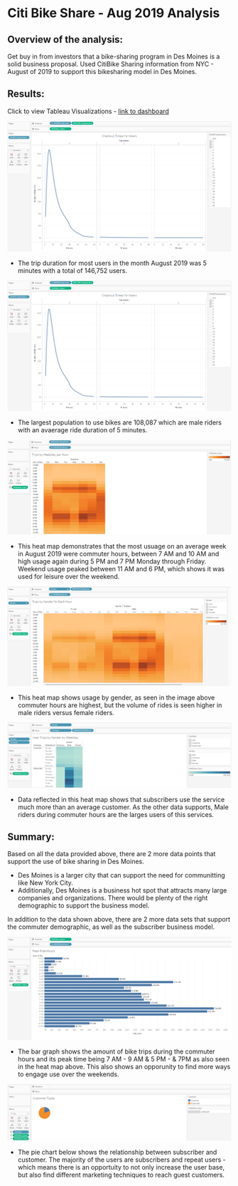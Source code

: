 # Citi Bike Share - Aug 2019 Analysis

## Overview of the analysis: 

Get buy in from investors that a bike-sharing program in Des Moines is a solid business proposal.  Used CitiBike Sharing information from NYC - August of 2019 to support this bikesharing model in Des Moines.

## Results: 

Click to view Tableau Visualizations - [link to dashboard](https://public.tableau.com/app/profile/gilda.juarez/viz/Citi_Bike_Trip_Visualization_Analysis/Story1)

![checkout_times.png](Images/checkout_times.png)
* The trip duration for most users in the month August 2019 was 5 minutes with a total of 146,752 users.

![checkout_times_for_users.png](Images/checkout_times.png)
* The largest population to use bikes are 108,087 which are male riders with an avaerage ride duration of 5 minutes.

![trips_by_weekday_per_hour.png](Images/trips_by_weekday_per_hour.png)
* This heat map demonstrates that the most usuage on an average week in August 2019 were commuter hours, between 7 AM and 10 AM and high usage again during 5 PM and 7 PM Monday through Friday.  Weekend usage peaked between 11 AM and 6 PM, which shows it was used for leisure over the weekend.

![trips_by_gender_for_each_hour.png](Images/trips_by_gender_for_each_hour.png)
* This heat map shows usage by gender, as seen in the image above commuter hours are highest, but the volume of rides is seen higher in male riders versus female riders.

![user_trips_by_gender_by_weekday.png](Images/user_trips_by_gender_by_weekday.png)
* Data reflected in this heat map shows that subscribers use the service much more than an average customer.  As the other data supports, Male riders during commuter hours are the larges users of this services.


## Summary: 

Based on all the data provided above, there are 2 more data points that support the use of bike sharing in Des Moines.

* Des Moines is a larger city that can support the need for communitting like New York City.
* Additionally, Des Moines is a business hot spot that attracts many large companies and organizations.  There would be plenty of the right demographic to support the business model.

In addition to the data shown above, there are 2 more data sets that support the commuter demographic, as well as the subscriber business model.

![peak_ride_hours.png](Images/peak_ride_hours.png)
* The bar graph shows the amount of bike trips during the commuter hours and its peak time being 7 AM - 9 AM & 5 PM - & 7PM as also seen in the heat map above. This also shows an opporunity to find more ways to engage use over the weekends.

![customer_types.png](Images/customer_types.png)
* The pie chart below shows the relationship between subscriber and customer.  The majority of the users are subscribers and repeat users - which means there is an opportuity to not only increase the user base, but also find different marketing techniques to reach guest customers.


